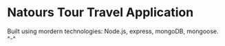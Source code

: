# Natours Tour Travel Application

Built using mordern technologies: Node.js, express, mongoDB, mongoose. ^-^
